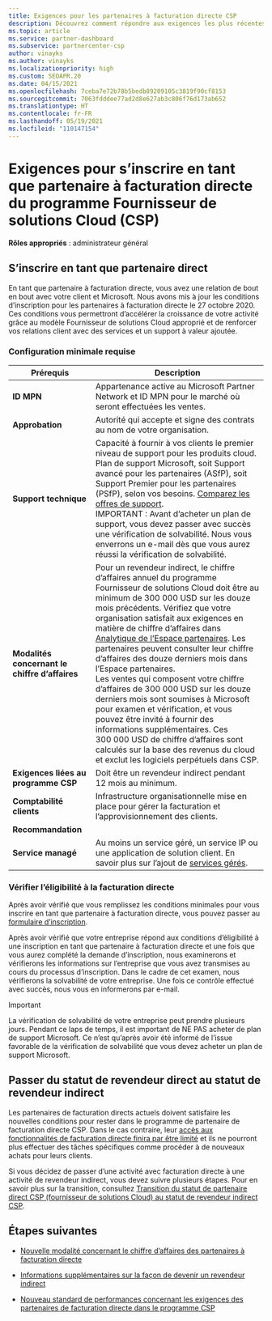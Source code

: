 ```yaml
---
title: Exigences pour les partenaires à facturation directe CSP
description: Découvrez comment répondre aux exigences les plus récentes en matière de support et de services pour devenir partenaire à facturation directe dans le programme Fournisseur de solutions Cloud (CSP) de Microsoft.
ms.topic: article
ms.service: partner-dashboard
ms.subservice: partnercenter-csp
author: vinayks
ms.author: vinayks
ms.localizationpriority: high
ms.custom: SEOAPR.20
ms.date: 04/15/2021
ms.openlocfilehash: 7ceba7e72b78b5bedb89209105c3819f90cf8153
ms.sourcegitcommit: 7063fdddee77ad2d8e627ab3c806f76d173ab652
ms.translationtype: HT
ms.contentlocale: fr-FR
ms.lasthandoff: 05/19/2021
ms.locfileid: "110147154"
---
```

# <a name="requirements-to-enroll-as-a-csp-direct-bill-partner"></a>Exigences pour s’inscrire en tant que partenaire à facturation directe du programme Fournisseur de solutions Cloud (CSP)

**Rôles appropriés** : administrateur général

## <a name="enroll-as-a-direct-partner"></a>S’inscrire en tant que partenaire direct

En tant que partenaire à facturation directe, vous avez une relation de bout en bout avec votre client et Microsoft. Nous avons mis à jour les conditions d’inscription pour les partenaires à facturation directe le 27 octobre 2020. Ces conditions vous permettront d’accélérer la croissance de votre activité grâce au modèle Fournisseur de solutions Cloud approprié et de renforcer vos relations client avec des services et un support à valeur ajoutée.  

### <a name="minimum-requirements"></a>Configuration minimale requise

|**Prérequis**|  **Description**  |
|--------------------------------|--------------------------------------------------------------|
|**ID MPN**   |Appartenance active au Microsoft Partner Network et ID MPN pour le marché où seront effectuées les ventes.   |
|**Approbation**   |Autorité qui accepte et signe des contrats au nom de votre organisation.|
|**Support technique**   |Capacité à fournir à vos clients le premier niveau de support pour les produits cloud. <br/>Plan de support Microsoft, soit Support avancé pour les partenaires (ASfP), soit Support Premier pour les partenaires (PSfP), selon vos besoins. [Comparez les offres de support](https://partner.microsoft.com/support/partnersupport).<br/>IMPORTANT : Avant d’acheter un plan de support, vous devez passer avec succès une vérification de solvabilité. Nous vous enverrons un e-mail dès que vous aurez réussi la vérification de solvabilité. |
|**Modalités concernant le chiffre d’affaires**|Pour un revendeur indirect, le chiffre d’affaires annuel du programme Fournisseur de solutions Cloud doit être au minimum de 300 000 USD sur les douze mois précédents. Vérifiez que votre organisation satisfait aux exigences en matière de chiffre d’affaires dans [Analytique de l’Espace partenaires](https://partner.microsoft.com/resources/detail/new-subscription-analytics-report-on-partner-center-guide-pdf). Les partenaires peuvent consulter leur chiffre d’affaires des douze derniers mois dans l’Espace partenaires.<br/>Les ventes qui composent votre chiffre d’affaires de 300 000 USD sur les douze derniers mois sont soumises à Microsoft pour examen et vérification, et vous pouvez être invité à fournir des informations supplémentaires. Ces 300 000 USD de chiffre d’affaires sont calculés sur la base des revenus du cloud et exclut les logiciels perpétuels dans CSP.|
|**Exigences liées au programme CSP**|Doit être un revendeur indirect pendant 12 mois au minimum.| 
|**Comptabilité clients** |Infrastructure organisationnelle mise en place pour gérer la facturation et l’approvisionnement des clients.|
|**Recommandation**|             |
|**Service managé**   |Au moins un service géré, un service IP ou une application de solution client. En savoir plus sur l’ajout de [services gérés](https://partner.microsoft.com/business-opportunities/managed-services-provider).|


### <a name="verify-direct-bill-eligibility"></a>Vérifier l’éligibilité à la facturation directe

Après avoir vérifié que vous remplissez les conditions minimales pour vous inscrire en tant que partenaire à facturation directe, vous pouvez passer au [formulaire d’inscription](https://forms.office.com/r/0fP4fFT8n8).

Après avoir vérifié que votre entreprise répond aux conditions d’éligibilité à une inscription en tant que partenaire à facturation directe et une fois que vous aurez complété la demande d’inscription, nous examinerons et vérifierons les informations sur l’entreprise que vous avez transmises au cours du processus d’inscription. Dans le cadre de cet examen, nous vérifierons la solvabilité de votre entreprise. Une fois ce contrôle effectué avec succès, nous vous en informerons par e-mail.

>[!IMPORTANT]
>La vérification de solvabilité de votre entreprise peut prendre plusieurs jours. Pendant ce laps de temps, il est important de NE PAS acheter de plan de support Microsoft. Ce n’est qu’après avoir été informé de l’issue favorable de la vérification de solvabilité que vous devez acheter un plan de support Microsoft.

## <a name="transition-from-direct-to-indirect-reseller"></a>Passer du statut de revendeur direct au statut de revendeur indirect

Les partenaires de facturation directs actuels doivent satisfaire les nouvelles conditions pour rester dans le programme de partenaire de facturation directe CSP. Dans le cas contraire, leur [accès aux fonctionnalités de facturation directe finira par être limité](restricted-direct-bill-capabilities.md) et ils ne pourront plus effectuer des tâches spécifiques comme procéder à de nouveaux achats pour leurs clients.

Si vous décidez de passer d’une activité avec facturation directe à une activité de revendeur indirect, vous devez suivre plusieurs étapes. Pour en savoir plus sur la transition, consultez [Transition du statut de partenaire direct CSP (fournisseur de solutions Cloud) au statut de revendeur indirect CSP](transition-direct-to-indirect.md).

## <a name="next-steps"></a>Étapes suivantes

- [Nouvelle modalité concernant le chiffre d’affaires des partenaires à facturation directe](./announcements/2020-october.md#13)
 
- [Informations supplémentaires sur la façon de devenir un revendeur indirect](https://assetsprod.microsoft.com/csp-directbill-to-indirect-transition.pdf)

- [Nouveau standard de performances concernant les exigences des partenaires de facturation directe dans le programme CSP](https://partner.microsoft.com/resources/collection/new-performance-standard-for-direct-bill-partner-requirements-in-csp#/)
